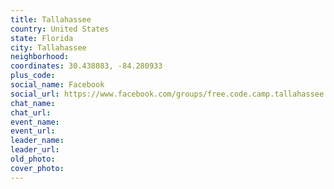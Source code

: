 ```yaml
---
title: Tallahassee
country: United States
state: Florida
city: Tallahassee
neighborhood: 
coordinates: 30.438083, -84.280933
plus_code:
social_name: Facebook
social_url: https://www.facebook.com/groups/free.code.camp.tallahassee.florida
chat_name:
chat_url:
event_name:
event_url:
leader_name:
leader_url:
old_photo: 
cover_photo:
---
```

